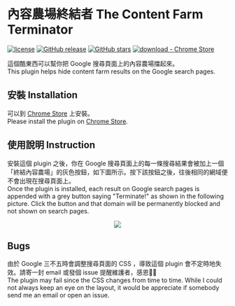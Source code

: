 # 內容農場終結者 The Content Farm Terminator
[![license](https://img.shields.io/badge/license-MIT-blue)](#license) [![GitHub release](https://img.shields.io/github/release/wdzeng/The-Content-Farm-Terminator)](https://gitHub.com/wdzeng/The-Content-Farm-Terminator/releases/) [![GitHub stars](https://img.shields.io/github/stars/wdzeng/The-Content-Farm-Terminator)](#stars) [![download - Chrome Store](https://img.shields.io/badge/download-Chrome_Store-2ea44f)](https://chrome.google.com/webstore/detail/the-content-farm-terminat/chhekpgdckchblnfdelceaigmlfbakgn)

這個酷東西可以幫你把 Google 搜尋頁面上的內容農場擋起來。<br/>
This plugin helps hide content farm results on the Google search pages.

## 安裝 Installation

可以到 [Chrome Store](https://chrome.google.com/webstore/detail/the-content-farm-terminat/chhekpgdckchblnfdelceaigmlfbakgn) 上安裝。<br/>
Please install the plugin on [Chrome Store](https://chrome.google.com/webstore/detail/the-content-farm-terminat/chhekpgdckchblnfdelceaigmlfbakgn).


## 使用說明 Instruction

安裝這個 plugin 之後，你在 Google 搜尋頁面上的每一條搜尋結果會被加上一個「終結內容農場」的灰色按鈕，如下圖所示。按下該按鈕之後，往後相同的網域便不會出現在搜尋頁面上。<br/>
Once the plugin is installed, each result on Google search pages is appended with a grey button saying "Terminate!" as shown in the following picture. Click the button and that domain will be permanently blocked and not shown on search pages.

<p align="center" style="text-align:center; margin-top: 1em"><img src="https://i.imgur.com/IiO6hdc.png"></p>

## Bugs

由於 Google 三不五時會調整搜尋頁面的 CSS ，導致這個 plugin 會不定時地失效。請寄一封 email 或發個 issue 提醒維護者，感恩🙏🙏<br/>
The plugin may fail since the CSS changes from time to time. While I could not always keep an eye on the layout, it would be appreciate if somebody send me an email or open an issue.
